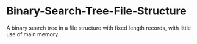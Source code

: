 # Binary-Search-Tree-File-Structure
A binary search tree in a file structure with fixed length records, with little use of main memory.
